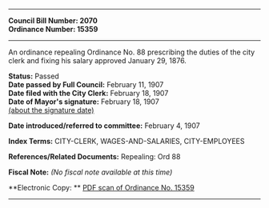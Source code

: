 * * * * *  
  
**Council Bill Number: [](#h0)[](#h2)2070**   
**Ordinance Number: 15359**  
  
* * * * *  
  
An ordinance repealing Ordinance No. 88 prescribing the duties of the city clerk and fixing his salary approved January 29, 1876.  
  
**Status:** Passed   
**Date passed by Full Council:** February 11, 1907   
**Date filed with the City Clerk:** February 18, 1907   
**Date of Mayor's signature:** February 18, 1907   
[(about the signature date)](/~public/approvaldate.htm)   
  
  
**Date introduced/referred to committee:** February 4, 1907   
  
**Index Terms:** CITY-CLERK, WAGES-AND-SALARIES, CITY-EMPLOYEES  
  
**References/Related Documents:** Repealing: Ord 88  
  
**Fiscal Note:** *(No fiscal note available at this time)*  
  
**Electronic Copy: ** [PDF scan of Ordinance No. 15359](/~archives/Ordinances/Ord_15359.pdf)  
  
* * * * *  
